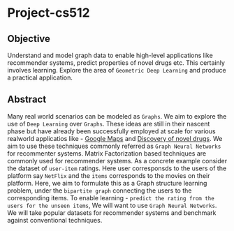 # Project-cs512


## Objective

Understand and model graph data to enable high-level applications like recommender systems, predict properties of novel drugs etc. This certainly involves learning. Explore the area of `Geometric Deep Learning` and produce a practical application.

## Abstract

Many real world scenarios can be modeled as `Graphs`. We aim to explore the use of `Deep Learning` over `Graphs`. These ideas are still in their nascent phase but have already been successfully employed at scale for various realworld applicatios like - [Google Maps](https://deepmind.com/blog/article/traffic-prediction-with-advanced-graph-neural-networks) and [Discovery of novel drugs](https://pubmed.ncbi.nlm.nih.gov/32084340/). We aim to use these techniques commonly referred as `Graph Neural Networks` for recommenter systems. Matrix Factorization based techniques are commonly used for recommender systems. As a concrete example consider the dataset of `user-item` ratings. Here user corresponsds to the users of the platform say `NetFlix` and the `items` corresponds to the movies on their platform. Here, we aim to formulate this as a Graph structure learning problem, under the `bipartite graph` connecting the users to the corresponding items. To enable learning - `predict the rating from the users for the unseen items`, We will want to use `Graph Neural Networks`. We will take popular datasets for recommender systems  and benchmark against conventional techniques. 


